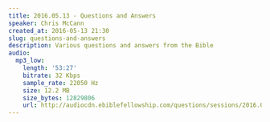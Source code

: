 ```yaml
---
title: 2016.05.13 - Questions and Answers
speaker: Chris McCann
created_at: 2016-05-13 21:30
slug: questions-and-answers
description: Various questions and answers from the Bible
audio:
  mp3_low:
    length: '53:27'
    bitrate: 32 Kbps
    sample_rate: 22050 Hz
    size: 12.2 MB
    size_bytes: 12829806
    url: http://audiocdn.ebiblefellowship.com/questions/sessions/2016.05.13_McCann_-_Questions_and_Answers.mp3
---
```

